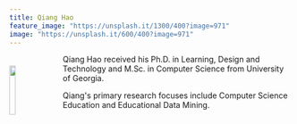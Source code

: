 ```yaml
---
title: Qiang Hao
feature_image: "https://unsplash.it/1300/400?image=971"
image: "https://unsplash.it/600/400?image=971"
---
```

 
<img style="float:left; margin-right: 20px; margin-top: 20px; width: 15%;" src="http://neo-hao.github.io/assets/avatar.jpeg" />

Qiang Hao received his Ph.D. in Learning, Design and Technology and M.Sc. in Computer Science from University of Georgia.

Qiang's primary research focuses include Computer Science Education and Educational Data Mining.